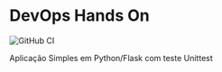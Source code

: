 # DevOps Hands On

![GitHub CI](https://github.com/dwyl/auth_plug/actions/workflows/pipeline.yml/badge.svg)

Aplicação Simples em Python/Flask com teste Unittest
